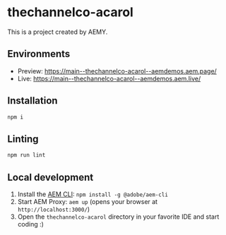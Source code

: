 # thechannelco-acarol

This is a project created by AEMY.

## Environments

- Preview: https://main--thechannelco-acarol--aemdemos.aem.page/
- Live: https://main--thechannelco-acarol--aemdemos.aem.live/

## Installation

```sh
npm i
```

## Linting

```sh
npm run lint
```

## Local development

1. Install the [AEM CLI](https://github.com/adobe/helix-cli): `npm install -g @adobe/aem-cli`
1. Start AEM Proxy: `aem up` (opens your browser at `http://localhost:3000/`)
1. Open the `thechannelco-acarol` directory in your favorite IDE and start coding :)